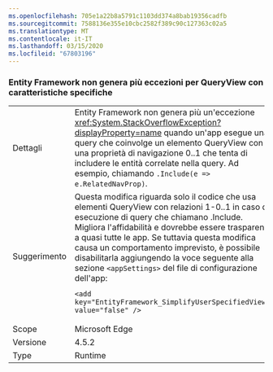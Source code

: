```yaml
---
ms.openlocfilehash: 705e1a22b8a5791c1103dd374a8bab19356cadfb
ms.sourcegitcommit: 7588136e355e10cbc2582f389c90c127363c02a5
ms.translationtype: MT
ms.contentlocale: it-IT
ms.lasthandoff: 03/15/2020
ms.locfileid: "67803196"
---
```

### <a name="ef-no-longer-throws-for-queryviews-with-specific-characteristics"></a>Entity Framework non genera più eccezioni per QueryView con caratteristiche specifiche

|   |   |
|---|---|
|Dettagli|Entity Framework non genera più un'eccezione <xref:System.StackOverflowException?displayProperty=name> quando un'app esegue una query che coinvolge un elemento QueryView con una proprietà di navigazione 0..1 che tenta di includere le entità correlate nella query. Ad esempio, chiamando <code>.Include(e =&gt; e.RelatedNavProp)</code>.|
|Suggerimento|Questa modifica riguarda solo il codice che usa elementi QueryView con relazioni 1-0..1 in caso di esecuzione di query che chiamano .Include. Migliora l'affidabilità e dovrebbe essere trasparente a quasi tutte le app. Se tuttavia questa modifica causa un comportamento imprevisto, è possibile disabilitarla aggiungendo la voce seguente alla sezione <code>&lt;appSettings&gt;</code> del file di configurazione dell'app:<pre><code class="lang-xml">&lt;add key=&quot;EntityFramework_SimplifyUserSpecifiedViews&quot; value=&quot;false&quot; /&gt;&#13;&#10;</code></pre>|
|Scope|Microsoft Edge|
|Versione|4.5.2|
|Type|Runtime|
